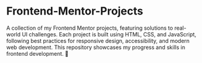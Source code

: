 # Frontend-Mentor-Projects
A collection of my Frontend Mentor projects, featuring solutions to real-world UI challenges. Each project is built using HTML, CSS, and JavaScript, following best practices for responsive design, accessibility, and modern web development. This repository showcases my progress and skills in frontend development. 🚀
